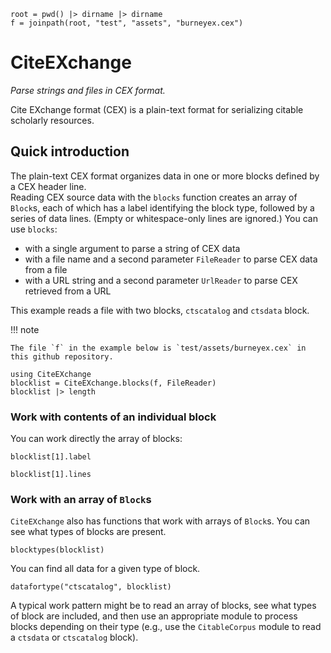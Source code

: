 ```@setup simple
root = pwd() |> dirname |> dirname
f = joinpath(root, "test", "assets", "burneyex.cex")
```


# CiteEXchange

*Parse strings and files in CEX format.*

Cite EXchange format (CEX) is a plain-text format for serializing citable scholarly resources.

## Quick introduction

The plain-text CEX format organizes data in one or more blocks defined by a  CEX header line.  
Reading CEX source data with the `blocks` function creates an array of `Block`s, each of which has a label identifying the block type, followed by a series of data lines.  (Empty or whitespace-only lines are ignored.)  You can use `blocks`:

- with a single argument to parse a string of CEX data
- with a file name and a second parameter `FileReader` to parse CEX data from a file
- with a URL string and a second parameter `UrlReader` to parse CEX retrieved from a URL

This example reads a file with two blocks,  `ctscatalog` and `ctsdata` block.

!!! note

    The file `f` in the example below is `test/assets/burneyex.cex` in this github repository.

```@example simple
using CiteEXchange
blocklist = CiteEXchange.blocks(f, FileReader)
blocklist |> length
```


### Work with contents of an individual block 

You can work directly the array of blocks:

```@example simple
blocklist[1].label
```

```@example simple
blocklist[1].lines
```


### Work with an array of `Block`s

`CiteEXchange` also has functions that work with arrays of `Block`s.  You can see what types of blocks are present.

```@example simple
blocktypes(blocklist)
```

You can find all data for a given type of block.

```@example simple
datafortype("ctscatalog", blocklist)
```

A typical work pattern might be to read an array of blocks, see what types of block are included, and then use an appropriate module to process blocks depending on their type (e.g., use the `CitableCorpus` module to read a `ctsdata` or `ctscatalog` block).